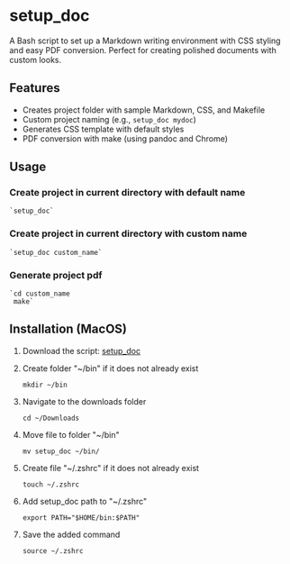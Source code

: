 # setup_doc
A Bash script to set up a Markdown writing environment with CSS styling and easy PDF conversion. Perfect for creating polished documents with custom looks.

## Features
- Creates project folder with sample Markdown, CSS, and Makefile
- Custom project naming (e.g., `setup_doc mydoc`)
- Generates CSS template with default styles
- PDF conversion with make (using pandoc and Chrome)

## Usage
### Create project in current directory with default name
    `setup_doc`
### Create project in current directory with custom name
    `setup_doc custom_name`
### Generate project pdf
    `cd custom_name
     make`

## Installation (MacOS)
1. Download the script: [setup_doc](https://github.com/jonahcragun/setup_doc/blob/main/setup_doc)
2. Create folder "~/bin" if it does not already exist

    `mkdir ~/bin`
3. Navigate to the downloads folder

    `cd ~/Downloads`
4. Move file to folder "~/bin"

    `mv setup_doc ~/bin/`
5. Create file "~/.zshrc" if it does not already exist

    `touch ~/.zshrc`
6. Add setup_doc path to "~/.zshrc"

    `export PATH="$HOME/bin:$PATH"`
7. Save the added command

    `source ~/.zshrc`
